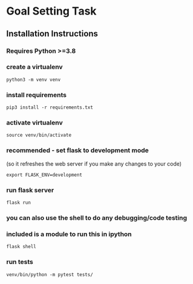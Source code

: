 # Goal Setting Task

## Installation Instructions

### Requires Python >=3.8

### create a virtualenv

```
python3 -m venv venv
```

### install requirements

```
pip3 install -r requirements.txt
```

### activate virtualenv

```
source venv/bin/activate
```

### recommended - set flask to development mode

(so it refreshes the web server if you make any changes to your code)

```
export FLASK_ENV=development
```

### run flask server

```
flask run
```

### you can also use the shell to do any debugging/code testing

### included is a module to run this in ipython

```
flask shell
```

### run tests

```
venv/bin/python -m pytest tests/
```
